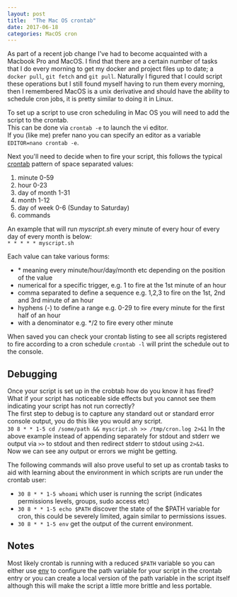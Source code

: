 ```yaml
---
layout: post
title:  "The Mac OS crontab"
date: 2017-06-18
categories: MacOS cron
---
```


As part of a recent job change I've had to become acquainted with a Macbook Pro and MacOS. I find that there are a certain number of tasks that I do every morning to get my docker and project files up to date; a `docker pull`, `git fetch` and `git pull`. Naturally I figured that I could script these operations but I still found myself having to run them every morning, then I remembered MacOS is a unix derivative and should have the ability to schedule cron jobs, it is pretty similar to doing it in Linux.

To set up a script to use cron scheduling in Mac OS you will need to add the script to the crontab.  
This can be done via `crontab -e` to launch the vi editor.  
If you (like me) prefer nano you can specify an editor as a variable `EDITOR=nano crontab -e`.  

Next you'll need to decide when to fire your script, this follows the typical [crontab][crontab] pattern of space separated values:  
1. minute 0-59
2. hour 0-23
3. day of month 1-31
4. month 1-12
5. day of week 0-6 (Sunday to Saturday)
6. commands

An example that will run *myscript.sh* every minute of every hour of every day of every month is below:  
`* * * * * myscript.sh`

Each value can take various forms:
* \* meaning every minute/hour/day/month etc depending on the position of the value
* numerical for a specific trigger, e.g. 1 to fire at the 1st minute of an hour
* comma separated to define a sequence e.g. 1,2,3 to fire on the 1st, 2nd and 3rd minute of an hour
* hyphens (-) to define a range e.g. 0-29 to fire every minute for the first half of an hour
* with a denominator e.g. */2 to fire every other minute

When saved you can check your crontab listing to see all scripts registered to fire according to a cron schedule `crontab -l` will print the schedule out to the console.

## Debugging
Once your script is set up in the crobtab how do you know it has fired?  
What if your script has noticeable side effects but you cannot see them indicating your script has not run correctly?  
The first step to debug is to capture any standard out or standard error console output, you do this like you would any script.   
`30 8 * * 1-5 cd /some/path && myscript.sh >> /tmp/cron.log 2>&1`
In the above example instead of appending separately for stdout and stderr we output via `>>` to stdout and then redirect stderr to stdout using `2>&1`.  
Now we can see any output or errors we might be getting.  

The following commands will also prove useful to set up as crontab tasks to aid with learning about the environment in which scripts are run under the crontab user:
* `30 8 * * 1-5 whoami` which user is running the script (indicates permissions levels, groups, sudo access etc)
* `30 8 * * 1-5 echo $PATH` discover the state of the $PATH variable for cron, this could be severely limited, again similar to permissions issues.
* `30 8 * * 1-5 env` get the output of the current environment.

## Notes
Most likely crontab is running with a reduced `$PATH` variable so you can either use [env][env] to configure the path variable for your script in the crontab entry or you can create a local version of the path variable in the script itself although this will make the script a little more brittle and less portable.  

[crontab]: 	https://en.wikipedia.org/wiki/Cron
[env]: 		https://en.wikipedia.org/wiki/Env